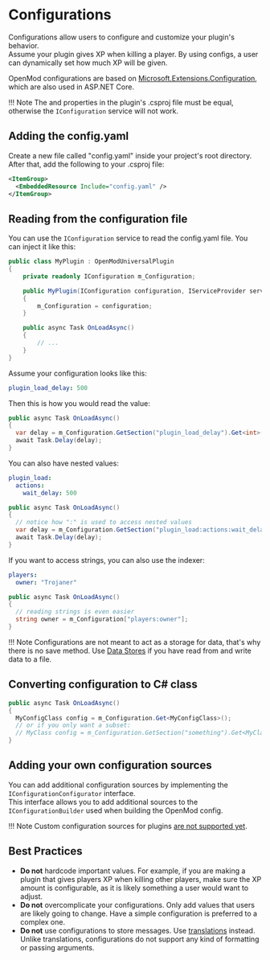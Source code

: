 # Configurations
Configurations allow users to configure and customize your plugin's behavior.  
Assume your plugin gives XP when killing a player. By using configs, a user can dynamically set how much XP will be given. 

OpenMod configurations are based on [Microsoft.Extensions.Configuration](https://docs.microsoft.com/en-us/dotnet/api/microsoft.extensions.configuration?view=dotnet-plat-ext-3.1), which are also used in ASP.NET Core.

!!! Note
    The **<RootNamespace>** and **<AssemblyName>** properties in the plugin's .csproj file must be equal, otherwise the `IConfiguration` service will not work.

## Adding the config.yaml
Create a new file called "config.yaml" inside your project's root directory.  
After that, add the following to your .csproj file: 
```xml
<ItemGroup>
  <EmbeddedResource Include="config.yaml" />
</ItemGroup>
```

## Reading from the configuration file
You can use the `IConfiguration` service to read the config.yaml file. You can inject it like this:  
```c#
public class MyPlugin : OpenModUniversalPlugin
{
    private readonly IConfiguration m_Configuration;

    public MyPlugin(IConfiguration configuration, IServiceProvider serviceProvider) : base(serviceProvider)
    {
        m_Configuration = configuration;
    }

    public async Task OnLoadAsync()
    {
        // ...
    }
}
```

Assume your configuration looks like this:
```yaml
plugin_load_delay: 500
```

Then this is how you would read the value:
```c#
public async Task OnLoadAsync()
{
  var delay = m_Configuration.GetSection("plugin_load_delay").Get<int>();
  await Task.Delay(delay);
}
```

You can also have nested values:
```yaml
plugin_load:
  actions:
    wait_delay: 500
```

```c#
public async Task OnLoadAsync()
{
  // notice how ":" is used to access nested values
  var delay = m_Configuration.GetSection("plugin_load:actions:wait_delay").Get<int>();
  await Task.Delay(delay);
}
```

If you want to access strings, you can also use the indexer:
```yaml
players:
  owner: "Trojaner"
```
```c#
public async Task OnLoadAsync()
{
  // reading strings is even easier
  string owner = m_Configuration["players:owner"];
}
```

!!! Note
    Configurations are not meant to act as a storage for data, that's why there is no save method. Use [Data Stores](../datastore/) if you have read from and write data to a file.

## Converting configuration to C# class
```c#
public async Task OnLoadAsync()
{
  MyConfigClass config = m_Configuration.Get<MyConfigClass>();
  // or if you only want a subset:
  // MyClass config = m_Configuration.GetSection("something").Get<MyClass>();
}
```

## Adding your own configuration sources
You can add additional configuration sources by implementing the `IConfigurationConfigurator` interface.  
This interface allows you to add additional sources to the `IConfigurationBuilder` used when building the OpenMod config.

!!! Note
    Custom configuration sources for plugins [are not supported yet](https://github.com/openmod/openmod/issues/90).

## Best Practices
* **Do not** hardcode important values. For example, if you are making a plugin that gives players XP when killing other players, make sure the XP amount is configurable, as it is likely something a user would want to adjust.
* **Do not** overcomplicate your configurations. Only add values that users are likely going to change. Have a simple configuration is preferred to a complex one.
* **Do not** use configurations to store messages. Use [translations](../localization/) instead. Unlike translations, configurations do not support any kind of formatting or passing arguments.
